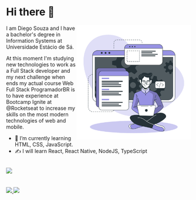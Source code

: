 # Hi there 👋

<img width=312px align="right" src="./assets/img/developer.svg" />

I am Diego Souza and I have a bachelor's degree in Information Systems at Universidade Estácio de Sá.

At this moment I'm studying new technologies to work as a Full Stack developer and my next challenge when ends my actual course Web Full Stack ProgramadorBR is to have experience at Bootcamp Ignite at @Rocketseat to increase my skills on the most modern technologies of web and mobile.

- 🌱 I’m currently learning HTML, CSS, JavaScript.
- :writing_hand: I will learn React, React Native, NodeJS, TypeScript
<br/>
<a href="https://www.linkedin.com/in/diego-dsouza/"><img src="https://img.shields.io/badge/LinkedIn-0077B5?style=for-the-badge&logo=linkedin&logoColor=white"/></a>
<br/><br/><br/>
 <div>
  <a href="https://github.com/diegosouza007">
  <img height="180em" src="https://github-readme-stats.vercel.app/api?username=diegosouza007&show_icons=true&theme=tokyonight&include_all_commits=true&count_private=true"/>
  <img height="180em" src="https://github-readme-stats.vercel.app/api/top-langs/?username=diegosouza007&layout=compact&langs_count=7&theme=tokyonight"/>
</div>
